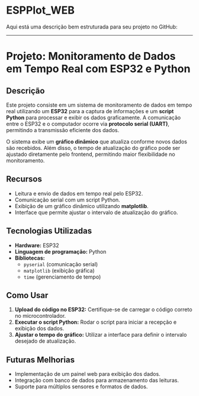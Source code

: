 # ESPPlot_WEB
Aqui está uma descrição bem estruturada para seu projeto no GitHub:  

---

# **Projeto: Monitoramento de Dados em Tempo Real com ESP32 e Python**  

## **Descrição**  
Este projeto consiste em um sistema de monitoramento de dados em tempo real utilizando um **ESP32** para a captura de informações e um **script Python** para processar e exibir os dados graficamente. A comunicação entre o ESP32 e o computador ocorre via **protocolo serial (UART)**, permitindo a transmissão eficiente dos dados.  

O sistema exibe um **gráfico dinâmico** que atualiza conforme novos dados são recebidos. Além disso, o tempo de atualização do gráfico pode ser ajustado diretamente pelo frontend, permitindo maior flexibilidade no monitoramento.  

## **Recursos**  
- Leitura e envio de dados em tempo real pelo ESP32.  
- Comunicação serial com um script Python.  
- Exibição de um gráfico dinâmico utilizando **matplotlib**.  
- Interface que permite ajustar o intervalo de atualização do gráfico.  

## **Tecnologias Utilizadas**  
- **Hardware:** ESP32  
- **Linguagem de programação:** Python  
- **Bibliotecas:**  
  - `pyserial` (comunicação serial)  
  - `matplotlib` (exibição gráfica)  
  - `time` (gerenciamento de tempo)  

## **Como Usar**  
1. **Upload do código no ESP32:** Certifique-se de carregar o código correto no microcontrolador.  
2. **Executar o script Python:** Rodar o script para iniciar a recepção e exibição dos dados.  
3. **Ajustar o tempo do gráfico:** Utilizar a interface para definir o intervalo desejado de atualização.  

## **Futuras Melhorias**  
- Implementação de um painel web para exibição dos dados.  
- Integração com banco de dados para armazenamento das leituras.  
- Suporte para múltiplos sensores e formatos de dados.  


